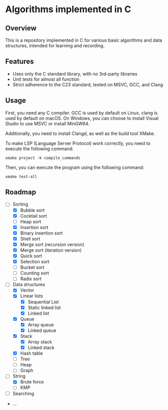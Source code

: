 # Algorithms implemented in C

## Overview
This is a repository implemented in C for various basic algorithms and data structures, intended for learning and recording.

## Features
- Uses only the C standard library, with no 3rd-party libraries
- Unit tests for almost all function
- Strict adherence to the C23 standard, tested on MSVC, GCC, and Clang

## Usage
First, you need any C compiler. GCC is used by default on Linux, clang is used by default on macOS. On Windows, you can choose to install Visual Studio to use MSVC or install MinGW64.

Additionally, you need to install Clangd, as well as the build tool XMake.

To make LSP (Language Server Protocol) work correctly, you need to execute the following command:

```shell
xmake project -k compile_commands
```

Then, you can execute the program using the following command:

```shell
xmake test-all
```

## Roadmap
- [ ] Sorting
  - [x] Bubble sort
  - [x] Cocktail sort
  - [ ] Heap sort
  - [x] Insertion sort
  - [x] Binary insertion sort
  - [x] Shell sort
  - [x] Merge sort (recursion version)
  - [x] Merge sort (iteration version)
  - [x] Quick sort
  - [x] Selection sort
  - [ ] Bucket sort
  - [ ] Counting sort
  - [ ] Radix sort
- [ ] Data structures
  - [x] Vector
  - [x] Linear lists
    - [x] Sequential List
    - [x] Static linked list
    - [x] Linked list
  - [x] Queue
    - [x] Array queue
    - [x] Linked queue
  - [x] Stack
    - [x] Array stack
    - [x] Linked stack
  - [x] Hash table
  - [ ] Tree
  - [ ] Heap
  - [ ] Graph
- [ ] String
  - [x] Brute force
  - [ ] KMP
- [ ] Searching
- ...
